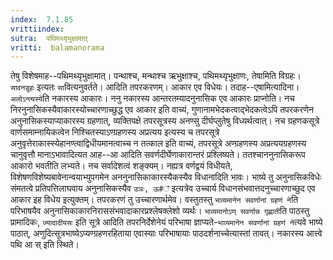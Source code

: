 ```yaml
---
index:  7.1.85
vrittiindex: 
sutra:  पथिमथ्यृभुक्षामात्
vritti:  balamanorama 
---
```


तेषु विशेषमाह--पथिमथ्यृभुक्षामात्। पन्थाश्च, मन्थाश्च ऋभुक्षाश्च, पथिमथ्यृभुक्षाणः, तेषामिति विग्रहः। `सावनडुहः` इत्यतः `सा`वित्यनुवर्तते। आदिति तपरकरणम्। आकार एव विधेयः। तदाह--एषामित्यादिना। `अलोऽन्त्यस्ये`ति नकारस्य आकारः। ननु नकारस्य आन्तरतम्यादनुनासिक एव आकारः प्राप्नोति। नच निरनुनासिकस्यैवाकारस्योच्चारणाच्छुद्ध एव आकार इति वाच्यं, गुणानामभेदकत्वाद्भेदकत्वेऽपि तपरकरणेन अनुनासिकस्याप्याकारस्य ग्रहणात्, व्यक्तिपक्षे तपरसूत्रस्य अनण्सु दीर्घप्लुतेषु विध्यर्थत्वात्। नच ग्रहणकसूत्रे वार्णसमाम्नायिकत्वेन निश्चितस्याऽण्ग्रहणस्य अप्रत्यय इत्यस्य च तपरसूत्रे अनुवृत्तेराकास्स्येहानण्त्वाद्विधीयमानत्वाच्च न तत्काल इति वाच्यं, तपरसूत्रे अण्ग्रहणस्य अप्रत्ययग्रहणस्य चानुवृत्तौ मानाऽभावादित्यत आह--आ आदिति सवर्णदीर्घेणाकारान्तरं प्रश्लिष्यते। ततश्चाननुनासिकरूप आकारो भवतीति लभ्यते। नच सर्वादेशत्वं शङ्क्यम्। नह्यत्र वर्णद्वयं विधीयते, विशेषणविशेष्यबावेनान्वयाभ्युपगमेन अननुनासिकाकारस्यैकस्यैव विधानादिति भावः। भाष्ये तु अनुनासिकविधेः संमतत्वे प्रतिपत्तिलाघवाय अनुनासिकस्यैव `उञः, ऊ#ँ` इत्यत्रेव उच्चार्य विधानसंभवात्तदनुच्चारणाच्छुद एव आकार इह विधेय इत्युक्तम्। तपरकरणं तु उच्चारणार्थमेव। वस्तुतस्तु `भाव्यमानेन सवर्णानां ग्रहणं ने`ति परिभाषयैव अनुनासिकाकारनिराससंभवादाकारप्रश्लेषक्लेशो व्यर्थः। `भाव्यमानोऽण् सवर्णान्न गृह्णाती`ति पाठस्तु प्रामादिकः, `ज्यादादीयसः` इति सूत्रे आदिति तपरनिर्देशेनेयं परिभाषा ज्ञाप्यते-`भाव्यमानेन सवर्णानां ग्रहणं ने`त्यवे भाष्ये पाठात्, अणुदित्सूत्रभाष्येऽप्यण्ग्रहणरहिताया एवास्याः परिभाषायाः पाठदर्शनाच्चेत्यास्तां तावत्। नकारस्य आत्त्वे पथि आ स् इति स्थिते।

